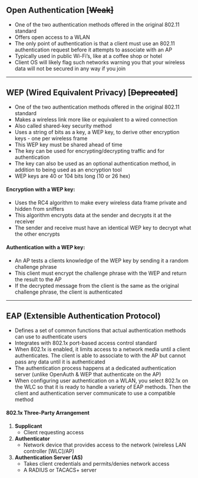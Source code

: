 ## Open Authentication [~~Weak]~~
- One of the two authentication methods offered in the original 802.11 standard
- Offers open access to a WLAN
- The only point of authentication is that a client must use an 802.11 authentication request before it attempts to associate with an AP
- Typically used in public Wi-Fi’s, like at a coffee shop or hotel
- Client OS will likely flag such networks warning you that your wireless data will not be secured in any way if you join
---
## WEP (Wired Equivalent Privacy) [~~Deprecated~~]
- One of the two authentication methods offered in the original 802.11 standard
- Makes a wireless link more like or equivalent to a wired connection
- Also called shared-key security method
- Uses a string of bits as a key, a WEP key, to derive other encryption keys - one per wireless frame
- This WEP key must be shared ahead of time
- The key can be used for encrypting/decrypting traffic and for authentication
- The key can also be used as an optional authentication method, in addition to being used as an encryption tool
- WEP keys are 40 or 104 bits long (10 or 26 hex)
#### Encryption with a WEP key:
- Uses the RC4 algorithm to make every wireless data frame private and hidden from sniffers
- This algorithm encrypts data at the sender and decrypts it at the receiver
- The sender and receive must have an identical WEP key to decrypt what the other encrypts
#### Authentication with a WEP key:
- An AP tests a clients knowledge of the WEP key by sending it a random challenge phrase
- This client must encrypt the challenge phrase with the WEP and return the result to the AP
- If the decrypted message from the client is the same as the original challenge phrase, the client is authenticated
---
## EAP (Extensible Authentication Protocol)
- Defines a set of common functions that actual authentication methods can use to authenticate users
- Integrates with 802.1x port-based access control standard
- When 802.1x is enabled, it limits access to a network media until a client authenticates. The client is able to associate to with the AP but cannot pass any data until it is authenticated
- The authentication process happens at a dedicated authentication server (unlike OpenAuth & WEP that authenticate on the AP)
- When configuring user authentication on a WLAN, you select 802.1x on the WLC so that it is ready to handle a variety of EAP methods. Then the client and authentication server communicate to use a compatible method
#### 802.1x Three-Party Arrangement
1. **Supplicant**
    - Client requesting access
2. **Authenticator**
    - Network device that provides access to the network (wireless LAN controller [WLC]/AP)
3. **Authentication Server (AS)**
    - Takes client credentials and permits/denies network access
    - A RADIUS or TACACS+ server